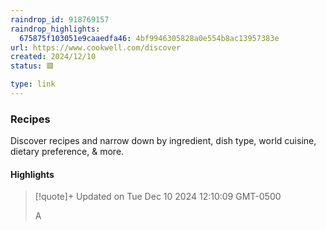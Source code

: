 ```yaml
---
raindrop_id: 918769157
raindrop_highlights:
  675875f103051e9caaedfa46: 4bf9946305828a0e554b8ac13957383e
url: https://www.cookwell.com/discover
created: 2024/12/10
status: 🟥

type: link
---
```



### Recipes

Discover recipes and narrow down by ingredient, dish type, world cuisine, dietary preference, &amp; more.

#### Highlights

> [!quote]+ Updated on Tue Dec 10 2024 12:10:09 GMT-0500
>
> A
